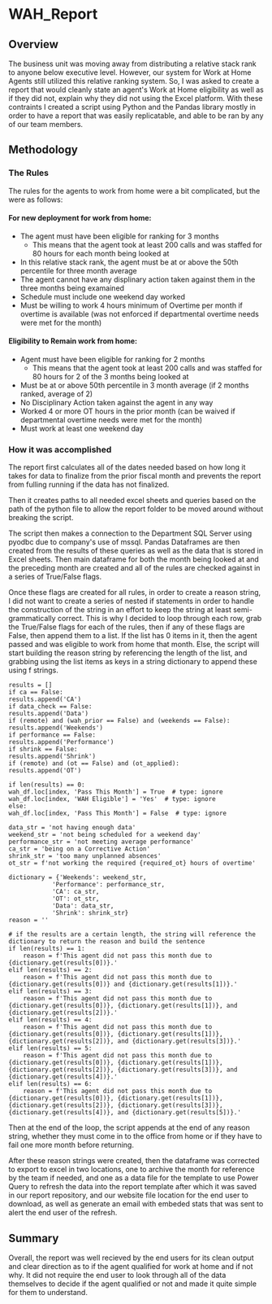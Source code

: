 # WAH_Report
## Overview
The business unit was moving away from distributing a relative stack rank to anyone below executive level. However, our system for Work at Home Agents still utilized this relative ranking system. So, I was asked to create a report that would cleanly state an agent's Work at Home eligibility as well as if they did not, explain why they did not using the Excel platform. With these contraints I created a script using Python and the Pandas library mostly in order to have a report that was easily replicatable, and able to be ran by any of our team members.

## Methodology
### The Rules
The rules for the agents to work from home were a bit complicated, but the were as follows:

#### For new deployment for work from home: 
* The agent must have been eligible for ranking for 3 months
    * This means that the agent took at least 200 calls and was staffed for 80 hours for each month being looked at
* In this relative stack rank, the agent must be at or above the 50th percentile for three month average
* The agent cannot have any displinary action taken against them in the three months being examained
* Schedule must include one weekend day worked
* Must be willing to work 4 hours minimum of Overtime per month if overtime is available (was not enforced if departmental overtime needs were met for the month)

#### Eligibility to Remain work from home:
* Agent must have been eligible for ranking for 2 months
    * This means that the agent took at least 200 calls and was staffed for 80 hours for 2 of the 3 months being looked at
* Must be at or above 50th percentile in 3 month average (if 2 months ranked, average of 2)
* No Disciplinary Action taken against the agent in any way
* Worked 4 or more OT hours in the prior month (can be waived if departmental overtime needs were met for the month)
* Must work at least one weekend day

### How it was accomplished
The report first calculates all of the dates needed based on how long it takes for data to finalize from the prior fiscal month and prevents the report from fulling running if the data has not finalized. 

Then it creates paths to all needed excel sheets and queries based on the path of the python file to allow the report folder to be moved around without breaking the script. 

The script then makes a connection to the Department SQL Server using pyodbc due to company's use of mssql. Pandas Dataframes are then created from the results of these queries as well as the data that is stored in Excel sheets. Then main dataframe for both the month being looked at and the preceding month are created and all of the rules are checked against in a series of True/False flags.

Once these flags are created for all rules, in order to create a reason string, I did not want to create a series of nested if statements in order to handle the construction of the string in an effort to keep the string at least semi-grammatically correct. 
This is why I decided to loop through each row, grab the True/False flags for each of the rules, then if any of these flags are False, then append them to a list. If the list has 0 items in it, then the agent passed and was eligible to work from home that month. Else, the script will start building the reason string by referencing the length of the list, and grabbing using the list items as keys in a string dictionary to append these using f strings. 

```
results = []
if ca == False:
results.append('CA')
if data_check == False:
results.append('Data')
if (remote) and (wah_prior == False) and (weekends == False):
results.append('Weekends')
if performance == False:
results.append('Performance')
if shrink == False:
results.append('Shrink')
if (remote) and (ot == False) and (ot_applied):
results.append('OT')

if len(results) == 0:
wah_df.loc[index, 'Pass This Month'] = True  # type: ignore
wah_df.loc[index, 'WAH Eligible'] = 'Yes'  # type: ignore
else:
wah_df.loc[index, 'Pass This Month'] = False  # type: ignore

data_str = 'not having enough data'
weekend_str = 'not being scheduled for a weekend day'
performance_str = 'not meeting average performance'
ca_str = 'being on a Corrective Action'
shrink_str = 'too many unplanned absences'
ot_str = f'not working the required {required_ot} hours of overtime'

dictionary = {'Weekends': weekend_str,
            'Performance': performance_str,
            'CA': ca_str,
            'OT': ot_str,
            'Data': data_str,
            'Shrink': shrink_str}
reason = ''

# if the results are a certain length, the string will reference the dictionary to return the reason and build the sentence
if len(results) == 1:
    reason = f'This agent did not pass this month due to {dictionary.get(results[0])}.'
elif len(results) == 2:
    reason = f'This agent did not pass this month due to {dictionary.get(results[0])} and {dictionary.get(results[1])}.'
elif len(results) == 3:
    reason = f'This agent did not pass this month due to {dictionary.get(results[0])}, {dictionary.get(results[1])}, and {dictionary.get(results[2])}.'
elif len(results) == 4:
    reason = f'This agent did not pass this month due to {dictionary.get(results[0])}, {dictionary.get(results[1])}, {dictionary.get(results[2])}, and {dictionary.get(results[3])}.'
elif len(results) == 5:
    reason = f'This agent did not pass this month due to {dictionary.get(results[0])}, {dictionary.get(results[1])}, {dictionary.get(results[2])}, {dictionary.get(results[3])}, and {dictionary.get(results[4])}.'
elif len(results) == 6:
    reason = f'This agent did not pass this month due to {dictionary.get(results[0])}, {dictionary.get(results[1])}, {dictionary.get(results[2])}, {dictionary.get(results[3])}, {dictionary.get(results[4])}, and {dictionary.get(results[5])}.'

```

Then at the end of the loop, the script appends at the end of any reason string, whether they must come in to the office from home or if they have to fail one more month before returning. 

After these reason strings were created, then the dataframe was corrected to export to excel in two locations, one to archive the month for reference by the team if needed, and one as a data file for the template to use Power Query to refresh the data into the report template after which it was saved in our report repository, and our website file location for the end user to download, as well as generate an email with embeded stats that was sent to alert the end user of the refresh.

## Summary
Overall, the report was well recieved by the end users for its clean output and clear direction as to if the agent qualified for work at home and if not why. It did not require the end user to look through all of the data themselves to decide if the agent qualified or not and made it quite simple for them to understand.